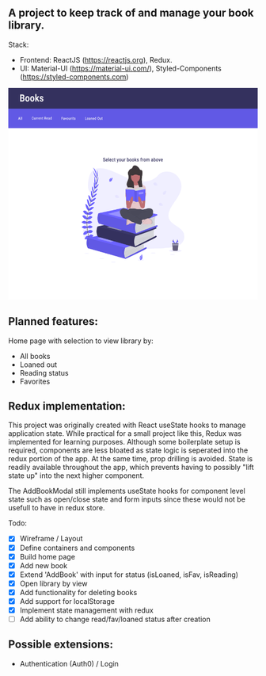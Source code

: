 ## A project to keep track of and manage your book library.

Stack:

- Frontend: ReactJS (https://reactjs.org), Redux.
- UI: Material-UI (https://material-ui.com/), Styled-Components (https://styled-components.com)

<img src="./mockups/DefaultView.png" width='600' height='427'>

## Planned features:

Home page with selection to view library by:

- All books
- Loaned out
- Reading status
- Favorites

## Redux implementation:

This project was originally created with React useState hooks to manage application state. While practical for a small project like this, Redux was implemented for learning purposes.
Although some boilerplate setup is required, components are less bloated as state logic is seperated into the redux portion of the app. At the same time, prop drilling is avoided. State is readily available throughout the app, which prevents having to possibly "lift state up" into the next higher component.

The AddBookModal still implements useState hooks for component level state such as open/close state and form inputs since these would not be usefull to have in redux store.

Todo:

- [x] Wireframe / Layout
- [x] Define containers and components
- [x] Build home page
- [x] Add new book
- [x] Extend 'AddBook' with input for status (isLoaned, isFav, isReading)
- [x] Open library by view
- [x] Add functionality for deleting books
- [x] Add support for localStorage
- [x] Implement state management with redux
- [ ] Add ability to change read/fav/loaned status after creation

## Possible extensions:

- Authentication (Auth0) / Login
